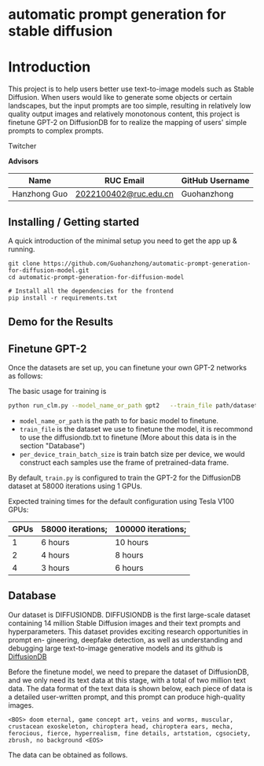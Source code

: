 automatic prompt generation for stable diffusion
=======
# Introduction

This project is to help users better use text-to-image models such as Stable Diffusion. When users would like to generate some objects or certain landscapes, but the input prompts are too simple, resulting in relatively low quality output images and relatively monotonous content, this project is finetune GPT-2 on DiffusionDB for to realize the mapping of users' simple prompts to complex prompts.

Twitcher 

**Advisors** 

| Name | RUC Email | GitHub Username |
| ---- | --------- | --------------- |
|  Hanzhong Guo    |  2022100402@ruc.edu.cn   |   Guohanzhong         |


## Installing / Getting started

A quick introduction of the minimal setup you need to get the app up & running.

```shell
git clone https://github.com/Guohanzhong/automatic-prompt-generation-for-diffusion-model.git
cd automatic-prompt-generation-for-diffusion-model

# Install all the dependencies for the frontend
pip install -r requirements.txt
```

## Demo for the Results


## Finetune GPT-2

Once the datasets are set up, you can finetune your own GPT-2 networks as follows:

The basic usage for training is
```sh
python run_clm.py --model_name_or_path gpt2   --train_file path/dataset  --per_device_train_batch_size per_device_train_batch_size --per_device_eval_batch_size per_device_eval_batch_size --do_train --do_eval --output_dir path/output --overwrite_output_dir True
```
* `model_name_or_path` is the path to for basic model to finetune.
* `train_file` is the dataset we use to finetune the model, it is recommond to use the diffusiondb.txt to finetune (More about this data is in the section "Database")
* `per_device_train_batch_size` is train batch size per device, we would construct each samples use the frame of pretrained-data frame.


By default, `train.py` is configured to train the GPT-2 for the DiffusionDB dataset at 58000 iterations using 1 GPUs. 

Expected training times for the default configuration using Tesla V100 GPUs:

| GPUs | 58000 iterations;  | 100000 iterations;   |
| :--- | :--------------  | :------------    | 
| 1    | 6 hours  | 10 hours | 
| 2    | 4 hours | 8 hours  |
| 4    | 3 hours  | 6 hours   |

## Database

Our dataset is DIFFUSIONDB. DIFFUSIONDB is the first large-scale dataset containing 14 million Stable Diffusion images and their text prompts and hyperparameters. This dataset provides exciting research opportunities in prompt en- gineering, deepfake detection, as well as understanding and debugging large text-to-image generative models and its github is [DiffusionDB](https://poloclub.github.io/diffusiondb)

Before the finetune model, we need to prepare the dataset of DiffusionDB, and we only need its text data at this stage, with a total of two million text data. The data format of the text data is shown below, each piece of data is a detailed user-written prompt, and this prompt can produce high-quality images.
```shell
<BOS> doom eternal, game concept art, veins and worms, muscular, crustacean exoskeleton, chiroptera head, chiroptera ears, mecha, ferocious, fierce, hyperrealism, fine details, artstation, cgsociety, zbrush, no background <EOS> 
```
The data can be obtained as follows.
